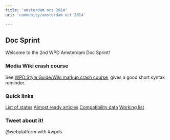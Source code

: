 ```yaml
---
title: 'amsterdam oct 2014'
uri: 'community/amsterdam oct 2014'

---
```

## Doc Sprint

Welcome to the 2nd WPD Amsterdam Doc Sprint!

### Media Wiki crash course

See [WPD:Style Guide/Wiki markup crash course](/WPD:Style_Guide/Wiki_markup_crash_course), gives a good short syntax reminder.

### Quick links

[List of states](/Property:State)
[Almost ready articles](/w/index.php?title=Special:SearchByProperty&property=State&value=Almost+Ready)
[Compatibility data](https://github.com/webplatform/compatibility-data)
[Working list](https://docs.google.com/spreadsheets/d/1YGD7W-Ie_NYQCCBoovt8mFyDu6Va8o3JZViPRQKzV1g/edit)

### Tweet about it!

@webplatform with \#wpds
